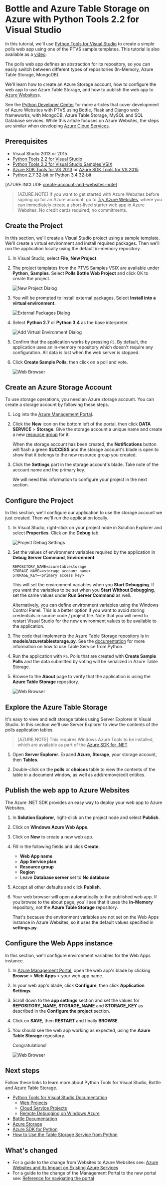 <properties 
	pageTitle="Bottle and Azure Table Storage on Azure with Python Tools 2.2 for Visual Studio" 
	description="Learn how to use the Python Tools for Visual Studio to create a Bottle application that stores data in Azure Table Storage and deploy the web app to Azure Websites." 
	services="app-service\web" 
	documentationCenter="python" 
	authors="huguesv" 
	manager="wpickett" 
	editor=""/>

<tags 
	ms.service="app-service-web" 
	ms.workload="web" 
	ms.tgt_pltfrm="na" 
	ms.devlang="python" 
	ms.topic="article" 
	ms.date="08/30/2015"
	ms.author="huguesv"/>


# Bottle and Azure Table Storage on Azure with Python Tools 2.2 for Visual Studio 

In this tutorial, we'll use [Python Tools for Visual Studio] to create a simple polls web app using one of the PTVS sample templates. This tutorial is also available as a [video](https://www.youtube.com/watch?v=GJXDGaEPy94).

The polls web app defines an abstraction for its repository, so you can easily switch between different types of repositories (In-Memory, Azure Table Storage, MongoDB).

We'll learn how to create an Azure Storage account, how to configure the web app to use Azure Table Storage, and how to publish the web app to [Azure Websites](/documentation/services/web-sites/)s.

See the [Python Developer Center] for more articles that cover development of Azure Websites with PTVS using Bottle, Flask and Django web frameworks, with MongoDB, Azure Table Storage, MySQL and SQL Database services. While this article focuses on Azure Websites, the steps are similar when developing [Azure Cloud Services].

## Prerequisites

 - Visual Studio 2013 or 2015
 - [Python Tools 2.2 for Visual Studio]
 - [Python Tools 2.2 for Visual Studio Samples VSIX]
 - [Azure SDK Tools for VS 2013] or [Azure SDK Tools for VS 2015]
 - [Python 2.7 32-bit] or [Python 3.4 32-bit]

[AZURE.INCLUDE [create-account-and-websites-note](../includes/create-account-and-websites-note.md)]

>[AZURE.NOTE] If you want to get started with Azure Websites before signing up for an Azure account, go to [Try Azure Websites](http://go.microsoft.com/fwlink/?LinkId=523751), where you can immediately create a short-lived starter web app in Azure Websites. No credit cards required; no commitments.

## Create the Project

In this section, we'll create a Visual Studio project using a sample template. We'll create a virtual environment and install required packages. Then we'll run the application locally using the default in-memory repository.

1.  In Visual Studio, select **File**, **New Project**.

1.  The project templates from the PTVS Samples VSIX are available under **Python**, **Samples**. Select **Polls Bottle Web Project** and click OK to create the project.

  	![New Project Dialog](./media/web-sites-python-ptvs-bottle-table-storage/PollsBottleNewProject.png)

1.  You will be prompted to install external packages. Select **Install into a virtual environment**.

  	![External Packages Dialog](./media/web-sites-python-ptvs-bottle-table-storage/PollsBottleExternalPackages.png)

1.  Select **Python 2.7** or **Python 3.4** as the base interpreter.

  	![Add Virtual Environment Dialog](./media/web-sites-python-ptvs-bottle-table-storage/PollsCommonAddVirtualEnv.png)

1.  Confirm that the application works by pressing `F5`. By default, the application uses an in-memory repository which doesn't require any configuration. All data is lost when the web server is stopped.

1.  Click **Create Sample Polls**, then click on a poll and vote.

  	![Web Browser](./media/web-sites-python-ptvs-bottle-table-storage/PollsBottleInMemoryBrowser.png)

## Create an Azure Storage Account

To use storage operations, you need an Azure storage account. You can create a storage account by following these steps.

1.  Log into the [Azure Management Portal].

2. Click the **New** icon on the bottom left of the portal, then click **DATA SERVICE** > **Storage**. Give the storage account a unique name and create a new [resource group](resource-group-overview) for it.

  	<!-- ![New Button](./media/web-sites-python-ptvs-bottle-table-storage/PollsCommonAzurePlusNew.png) -->

	When the storage account has been created, the **Notifications** button will flash a green **SUCCESS** and the storage account's blade is open to show that it belongs to the new resource group you created.

  	<!-- ![Quick Create](./media/web-sites-python-ptvs-bottle-table-storage/PollsCommonAzureStorageCreate.png) -->

5. Click the **Settings** part in the storage account's blade. Take note of the account name and the primary key.

	We will need this information to configure your project in the next section.

## Configure the Project

In this section, we'll configure our application to use the storage account we just created. Then we'll run the application locally.

1.  In Visual Studio, right-click on your project node in Solution Explorer and select **Properties**. Click on the **Debug** tab.

  	![Project Debug Settings](./media/web-sites-python-ptvs-bottle-table-storage/PollsBottleAzureTableStorageProjectDebugSettings.png)

1.  Set the values of environment variables required by the application in **Debug Server Command**, **Environment**.

        REPOSITORY_NAME=azuretablestorage
        STORAGE_NAME=<storage account name>
        STORAGE_KEY=<primary access key>

    This will set the environment variables when you **Start Debugging**. If you want the variables to be set when you **Start Without Debugging**, set the same values under **Run Server Command** as well.

    Alternatively, you can define environment variables using the Windows Control Panel. This is a better option if you want to avoid storing credentials in source code / project file. Note that you will need to restart Visual Studio for the new environment values to be available to the application.

1.  The code that implements the Azure Table Storage repository is in **models/azuretablestorage.py**. See the [documentation] for more information on how to use Table Service from Python.

1.  Run the application with `F5`. Polls that are created with **Create Sample Polls** and the data submitted by voting will be serialized in Azure Table Storage.

1.  Browse to the **About** page to verify that the application is using the **Azure Table Storage** repository.

  	![Web Browser](./media/web-sites-python-ptvs-bottle-table-storage/PollsBottleAzureTableStorageAbout.png)

## Explore the Azure Table Storage

It's easy to view and edit storage tables using Server Explorer in Visual Studio. In this section we'll use Server Explorer to view the contents of the polls application tables.

> [AZURE.NOTE] This requires Windows Azure Tools to be installed, which are available as part of the [Azure SDK for .NET].

1.  Open **Server Explorer**. Expand **Azure**, **Storage**, your storage account, then **Tables**.

  	<!-- ![Server Explorer](./media/web-sites-python-ptvs-bottle-table-storage/PollsCommonServerExplorer.png) -->

1.  Double-click on the **polls** or **choices** table to view the contents of the table in a document window, as well as add/remove/edit entities.

  	<!-- ![Table Query Results](./media/web-sites-python-ptvs-bottle-table-storage/PollsCommonServerExplorerTable.png) -->

## Publish the web app to Azure Websites

The Azure .NET SDK provides an easy way to deploy your web app to Azure Websites.

1.  In **Solution Explorer**, right-click on the project node and select **Publish**.

  	<!-- ![Publish Web Dialog](./media/web-sites-python-ptvs-bottle-table-storage/PollsCommonPublishWebSiteDialog.png) -->

1.  Click on **Windows Azure Web Apps**.

1.  Click on **New** to create a new web app.

1.  Fill in the following fields and click **Create**.
	-	**Web App name**
	-	**App Service plan**
	-	**Resource group**
	-	**Region**
	-	Leave **Database server** set to **No database**

  	<!-- ![Create Web App on Windows Azure Dialog](./media/web-sites-python-ptvs-bottle-table-storage/PollsCommonCreateWebSite.png) -->

1.  Accept all other defaults and click **Publish**.

1.  Your web browser will open automatically to the published web app. If you browse to the about page, you'll see that it uses the **In-Memory** repository, not the **Azure Table Storage** repository.

    That's because the environment variables are not set on the Web Apps instance in Azure Websites, so it uses the default values specified in **settings.py**.

## Configure the Web Apps instance

In this section, we'll configure environment variables for the Web Apps instance.

1.  In [Azure Management Portal], open the web app's blade by clicking **Browse** > **Web Apps** > your web app name.

1.  In your web app's blade, click **Configure**, then click **Application Settings**.

  	<!-- ![Top Menu](./media/web-sites-python-ptvs-bottle-table-storage/PollsCommonWebSiteTopMenu.png) -->

1.  Scroll down to the **app settings** section and set the values for **REPOSITORY_NAME**, **STORAGE_NAME** and **STORAGE_KEY** as described in the **Configure the project** section.

  	<!-- ![App Settings](./media/web-sites-python-ptvs-bottle-table-storage/PollsCommonWebSiteConfigureSettingsTableStorage.png) -->

1. Click on **SAVE**, then **RESTART** and finally **BROWSE**.

  	<!-- ![Bottom Menu](./media/web-sites-python-ptvs-bottle-table-storage/PollsCommonWebSiteConfigureBottomMenu.png) -->

1.  You should see the web app working as expected, using the **Azure Table Storage** repository.

    Congratulations!

  	![Web Browser](./media/web-sites-python-ptvs-bottle-table-storage/PollsBottleAzureBrowser.png)

## Next steps

Follow these links to learn more about Python Tools for Visual Studio, Bottle and Azure Table Storage.

- [Python Tools for Visual Studio Documentation]
  - [Web Projects]
  - [Cloud Service Projects]
  - [Remote Debugging on Windows Azure]
- [Bottle Documentation]
- [Azure Storage]
- [Azure SDK for Python]
- [How to Use the Table Storage Service from Python]

## What's changed
* For a guide to the change from Websites to Azure Websites see: [Azure Websites and Its Impact on Existing Azure Services](/documentation/services/web-sites/)
* For a guide to the change of the Management Portal to the new portal see: [Reference for navigating the portal](https://manage.windowsazure.cn/)


<!--Link references-->
[Python Developer Center]: /develop/python/
[Azure Cloud Services]: cloud-services-python-ptvs
[documentation]: storage-python-how-to-use-table-storage
[How to Use the Table Storage Service from Python]: storage-python-how-to-use-table-storage

<!--External Link references-->
[Azure Management Portal]: https://manage.windowsazure.cn
[Azure SDK for .NET]: http://azure.microsoft.com/downloads/
[Python Tools for Visual Studio]: http://aka.ms/ptvs
[Python Tools 2.2 for Visual Studio]: http://go.microsoft.com/fwlink/?LinkId=624025
[Python Tools 2.2 for Visual Studio Samples VSIX]: http://go.microsoft.com/fwlink/?LinkId=624025
[Azure SDK Tools for VS 2013]: http://go.microsoft.com/fwlink/?LinkId=323510
[Azure SDK Tools for VS 2015]: http://go.microsoft.com/fwlink/?LinkId=518003
[Python 2.7 32-bit]: http://go.microsoft.com/fwlink/?LinkId=517190 
[Python 3.4 32-bit]: http://go.microsoft.com/fwlink/?LinkId=517191
[Python Tools for Visual Studio Documentation]: http://aka.ms/ptvsdocs
[Bottle Documentation]: http://bottlepy.org/docs/dev/index.html
[Remote Debugging on Windows Azure]: http://go.microsoft.com/fwlink/?LinkId=624026
[Web Projects]: http://go.microsoft.com/fwlink/?LinkId=624027
[Cloud Service Projects]: http://go.microsoft.com/fwlink/?LinkId=624028
[Azure Storage]: /documentation/services/storage/
[Azure SDK for Python]: https://github.com/Azure/azure-sdk-for-python
 